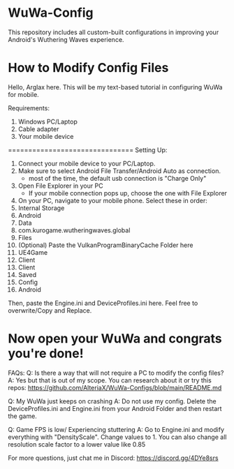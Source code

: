 # WuWa-Config
This repository includes all custom-built configurations in improving your Android's Wuthering Waves experience.

# How to Modify Config Files
Hello, Arglax here. This will be my text-based tutorial in configuring WuWa for mobile.

Requirements: 
1. Windows PC/Laptop
2. Cable adapter
3. Your mobile device

===============================
Setting Up:

1. Connect your mobile device to your PC/Laptop.
2. Make sure to select Android File Transfer/Android Auto as connection.
	- most of the time, the default usb connection is "Charge Only"
3. Open File Explorer in your PC
	- If your mobile connection pops up, choose the one with File Explorer
4. On your PC, navigate to your mobile phone.
Select these in order:
1. Internal Storage
2. Android
3. Data
4. com.kurogame.wutheringwaves.global
5. Files
6. (Optional) Paste the VulkanProgramBinaryCache Folder here
7. UE4Game
8. Client
9. Client
10. Saved
11. Config
12. Android

Then, paste the Engine.ini and DeviceProfiles.ini here. Feel free to overwrite/Copy and Replace.

Now open your WuWa and congrats you're done!
================================
FAQs:
Q: Is there a way that will not require a PC to modify the config files?
A: Yes but that is out of my scope. You can research about it or try this repos: https://github.com/AlteriaX/WuWa-Configs/blob/main/README.md

Q: My WuWa just keeps on crashing
A: Do not use my config. Delete the DeviceProfiles.ini and Engine.ini from your Android Folder and then restart the game.

Q: Game FPS is low/ Experiencing stuttering
A: Go to Engine.ini and modify everything with "DensityScale". Change values to 1. You can also change all resolution scale factor to a lower value like 0.85


For more questions, just chat me in Discord: https://discord.gg/4DYe8srs
